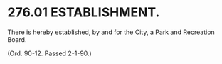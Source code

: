276.01 ESTABLISHMENT.
=====================

There is hereby established, by and for the City, a Park and Recreation
Board.

(Ord. 90-12. Passed 2-1-90.)
